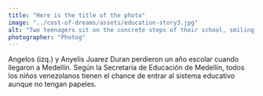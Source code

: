 ```yaml
---
title: "Here is the title of the photo"
image: "../cost-of-dreams/assets/education-story3.jpg"
alt: "Two teenagers sit on the concrete steps of their school, smiling, surrounded by their peers. They wear blue and white uniforms."
photographer: "Photog"
---
```

Angelos (izq.) y Anyelis Juarez Duran perdieron un año escolar cuando llegaron a Medellín. Según la Secretaría de Educación de Medellín, todos los niños venezolanos tienen el chance de entrar al sistema educativo aunque no tengan papeles.